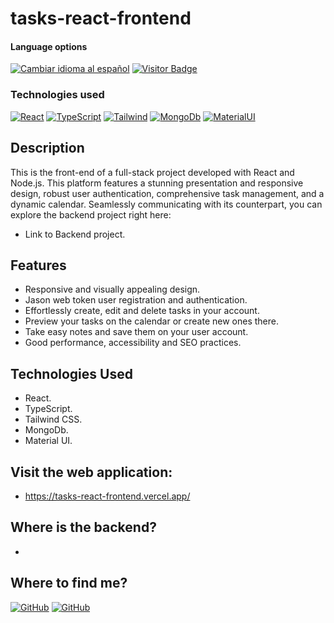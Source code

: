 # tasks-react-frontend

<div>
<h4>Language options</h4>
  <a href="https://github.com/hernanhawryluk/tasks-react-frontend/blob/main/README.es.md"><img alt="Cambiar idioma al español" src="https://img.shields.io/badge/idioma-español-yellow.svg"></a>
  <a href="#"><img alt="Visitor Badge" src="https://visitor-badge.laobi.icu/badge?page_id=hernanhawryluk.tasks-react-frontend"></a>
</div>
<div>
  <h3>Technologies used</h3>
  <a href="#"><img alt="React" src="https://img.shields.io/badge/React-18.2.0-blue?logo=react"></a>
  <a href="#"><img alt="TypeScript" src="https://img.shields.io/badge/TypeScript-5.2.2-blue?logo=typescript"></a>
  <a href="#"><img alt="Tailwind" src="https://img.shields.io/badge/Tailwind--CSS-3.3.5-blue?logo=tailwindcss"></a>
  <a href="#"><img alt="MongoDb" src="https://img.shields.io/badge/MongoDb-7.0-blue?logo=mongodb"></a>
  <a href="#"><img alt="MaterialUI" src="https://img.shields.io/badge/Material%20UI-14.5.0-blue?logo=mui"></a>
</div>

## Description

This is the front-end of a full-stack project developed with React and Node.js. This platform features a stunning presentation and responsive design, robust user authentication, comprehensive task management, and a dynamic calendar. Seamlessly communicating with its counterpart, you can explore the backend project right here:

- Link to Backend project.

## Features

- Responsive and visually appealing design.
- Jason web token user registration and authentication.
- Effortlessly create, edit and delete tasks in your account.
- Preview your tasks on the calendar or create new ones there.
- Take easy notes and save them on your user account.
- Good performance, accessibility and SEO practices.

## Technologies Used

- React.
- TypeScript.
- Tailwind CSS.
- MongoDb.
- Material UI.

## Visit the web application:

- https://tasks-react-frontend.vercel.app/

## Where is the backend?

-

## Where to find me?

<div>
  <a href="https://github.com/hernanhawryluk"><img alt="GitHub" src="https://img.shields.io/badge/GitHub-grey?style=for-the-badge&logo=github"></a>
  <a href="https://www.linkedin.com/in/hernan-hawryluk"><img alt="GitHub" src="https://img.shields.io/badge/LinkedIn-blue?style=for-the-badge&logo=linkedin"></a>
</div>

